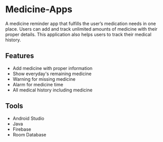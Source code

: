 # Medicine-Apps

A medicine reminder app that fulfills the user’s medication needs in one place. Users can add and track unlimited amounts of medicine with their proper details. This application also helps users to track their medical history.


## Features

- Add medicine with proper information 
- Show everyday's remaining medicine
- Warning for missing medicine
- Alarm for medicine time
- All medical history including medicine


## Tools

- Android Studio
- Java
- Firebase
- Room Database
